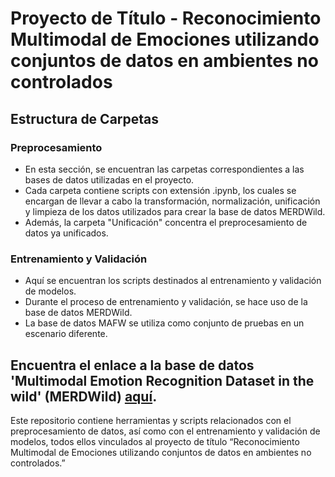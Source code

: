 # Proyecto de Título - Reconocimiento Multimodal de Emociones utilizando conjuntos de datos en ambientes no controlados

## Estructura de Carpetas

### Preprocesamiento
- En esta sección, se encuentran las carpetas correspondientes a las bases de datos utilizadas en el proyecto.
- Cada carpeta contiene scripts con extensión .ipynb, los cuales se encargan de llevar a cabo la transformación, normalización, unificación y limpieza de los datos utilizados para crear la base de datos MERDWild.
- Además, la carpeta "Unificación" concentra el preprocesamiento de datos ya unificados.

### Entrenamiento y Validación
- Aquí se encuentran los scripts destinados al entrenamiento y validación de modelos.
- Durante el proceso de entrenamiento y validación, se hace uso de la base de datos MERDWild.
- La base de datos MAFW se utiliza como conjunto de pruebas en un escenario diferente.

## Encuentra el enlace a la base de datos 'Multimodal Emotion Recognition Dataset in the wild' (MERDWild) [aquí](https://alumnosuvcl-my.sharepoint.com/:f:/r/personal/facundo_martinez_alumnos_uv_cl/Documents/MERDWild?csf=1&web=1&e=99LSDa).

Este repositorio contiene herramientas y scripts relacionados con el preprocesamiento de datos, así como con el entrenamiento y validación de modelos, todos ellos vinculados al proyecto de título “Reconocimiento Multimodal de Emociones utilizando conjuntos de datos en ambientes no controlados.”
